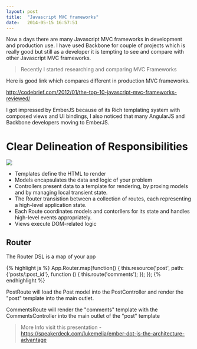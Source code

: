 ```yaml
---
layout: post
title:  "Javascript MVC frameworks"
date:   2014-05-15 16:57:51
---
```


Now a days there are many Javascript MVC frameworks in development and production use. I have used Backbone for couple of projects which is really good but still as a developer it is tempting to see and compare with other Javascript MVC frameworks.

>Recently I started researching and comparing MVC Frameworks

Here is good link which compares different in production MVC frameworks.

<a href="http://codebrief.com/2012/01/the-top-10-javascript-mvc-frameworks-reviewed/">http://codebrief.com/2012/01/the-top-10-javascript-mvc-frameworks-reviewed/</a>

I got impressed by EmberJS because of its Rich templating system with composed views and UI bindings, I also noticed that many AngularJS and Backbone developers moving to EmberJS. 

# Clear Delineation of Responsibilities

<img src="{{ site.baseurl }}/assets/img/ember-structure.png">

* Templates define the HTML to render
* Models encapsulates the data and logic of your problem
* Controllers present data to a template for rendering, by proxing models and by managing local transient state.
* The Router transistion between a collection of routes, each representing a high-level application state.
* Each Route coordinates models and contorllers for its state and handles high-level events appropriately.
* Views execute DOM-related logic


## Router

The Router DSL is a map of your app

{% highlight js %}
App.Router.map(function() {
	this.resource('post', path: {'posts/:post_id'}, function () {
		this.route('comments');
	});	
});
{% endhighlight %}

PostRoute will load the Post model into the PostController and render the "post" template into the main outlet.

CommentsRoute will render the "comments" template with the CommentsController into the main outlet of the "post" template

> More Info visit this presentation - https://speakerdeck.com/lukemelia/ember-dot-js-the-architecture-advantage

<script async class="speakerdeck-embed" data-id="82621660cf300130128222a1415176d2" data-ratio="1.77777777777778" src="//speakerdeck.com/assets/embed.js"></script>
